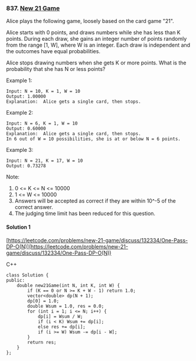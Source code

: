 ### 837\. [New 21 Game](https://leetcode.com/problems/new-21-game/)

Alice plays the following game, loosely based on the card game "21".

Alice starts with 0 points, and draws numbers while she has less than K points.  During each draw, she gains an integer number of points randomly from the range [1, W], where W is an integer.  Each draw is independent and the outcomes have equal probabilities.

Alice stops drawing numbers when she gets K or more points.  What is the probability that she has N or less points?

Example 1:
```
Input: N = 10, K = 1, W = 10
Output: 1.00000
Explanation:  Alice gets a single card, then stops.
```

Example 2:
```
Input: N = 6, K = 1, W = 10
Output: 0.60000
Explanation:  Alice gets a single card, then stops.
In 6 out of W = 10 possibilities, she is at or below N = 6 points.
```

Example 3:
```
Input: N = 21, K = 17, W = 10
Output: 0.73278
```

Note:

1. 0 <= K <= N <= 10000
2. 1 <= W <= 10000
3. Answers will be accepted as correct if they are within 10^-5 of the correct answer.
4. The judging time limit has been reduced for this question.

#### Solution 1

[https://leetcode.com/problems/new-21-game/discuss/132334/One-Pass-DP-O(N)](https://leetcode.com/problems/new-21-game/discuss/132334/One-Pass-DP-O(N))

C++

```
class Solution {
public:
    double new21Game(int N, int K, int W) {
        if (K == 0 or N >= K + W - 1) return 1.0;
        vector<double> dp(N + 1);
        dp[0] = 1.0;
        double Wsum = 1.0, res = 0.0;
        for (int i = 1; i <= N; i++) {
            dp[i] = Wsum / W;
            if (i < K) Wsum += dp[i];
            else res += dp[i];
            if (i >= W) Wsum -= dp[i - W];
        }
        return res;
    }
};
```
